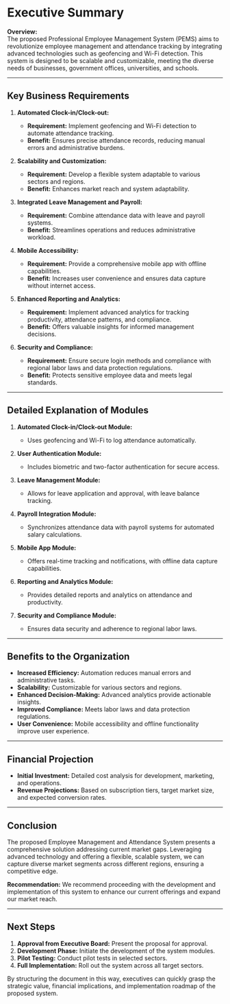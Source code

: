 
# Executive Summary

**Overview:**  
The proposed Professional Employee Management System (PEMS) aims to revolutionize employee management and attendance tracking by integrating advanced technologies such as geofencing and Wi-Fi detection. This system is designed to be scalable and customizable, meeting the diverse needs of businesses, government offices, universities, and schools.

---

## Key Business Requirements

1. **Automated Clock-in/Clock-out:**
   - **Requirement:** Implement geofencing and Wi-Fi detection to automate attendance tracking.
   - **Benefit:** Ensures precise attendance records, reducing manual errors and administrative burdens.

2. **Scalability and Customization:**
   - **Requirement:** Develop a flexible system adaptable to various sectors and regions.
   - **Benefit:** Enhances market reach and system adaptability.

3. **Integrated Leave Management and Payroll:**
   - **Requirement:** Combine attendance data with leave and payroll systems.
   - **Benefit:** Streamlines operations and reduces administrative workload.

4. **Mobile Accessibility:**
   - **Requirement:** Provide a comprehensive mobile app with offline capabilities.
   - **Benefit:** Increases user convenience and ensures data capture without internet access.

5. **Enhanced Reporting and Analytics:**
   - **Requirement:** Implement advanced analytics for tracking productivity, attendance patterns, and compliance.
   - **Benefit:** Offers valuable insights for informed management decisions.

6. **Security and Compliance:**
   - **Requirement:** Ensure secure login methods and compliance with regional labor laws and data protection regulations.
   - **Benefit:** Protects sensitive employee data and meets legal standards.

---

## Detailed Explanation of Modules

1. **Automated Clock-in/Clock-out Module:**
   - Uses geofencing and Wi-Fi to log attendance automatically.

2. **User Authentication Module:**
   - Includes biometric and two-factor authentication for secure access.

3. **Leave Management Module:**
   - Allows for leave application and approval, with leave balance tracking.

4. **Payroll Integration Module:**
   - Synchronizes attendance data with payroll systems for automated salary calculations.

5. **Mobile App Module:**
   - Offers real-time tracking and notifications, with offline data capture capabilities.

6. **Reporting and Analytics Module:**
   - Provides detailed reports and analytics on attendance and productivity.

7. **Security and Compliance Module:**
   - Ensures data security and adherence to regional labor laws.

---

## Benefits to the Organization

- **Increased Efficiency:** Automation reduces manual errors and administrative tasks.
- **Scalability:** Customizable for various sectors and regions.
- **Enhanced Decision-Making:** Advanced analytics provide actionable insights.
- **Improved Compliance:** Meets labor laws and data protection regulations.
- **User Convenience:** Mobile accessibility and offline functionality improve user experience.

---

## Financial Projection

- **Initial Investment:** Detailed cost analysis for development, marketing, and operations.
- **Revenue Projections:** Based on subscription tiers, target market size, and expected conversion rates.

---

## Conclusion

The proposed Employee Management and Attendance System presents a comprehensive solution addressing current market gaps. Leveraging advanced technology and offering a flexible, scalable system, we can capture diverse market segments across different regions, ensuring a competitive edge.

**Recommendation:** We recommend proceeding with the development and implementation of this system to enhance our current offerings and expand our market reach.

---

## Next Steps

1. **Approval from Executive Board:** Present the proposal for approval.
2. **Development Phase:** Initiate the development of the system modules.
3. **Pilot Testing:** Conduct pilot tests in selected sectors.
4. **Full Implementation:** Roll out the system across all target sectors.

By structuring the document in this way, executives can quickly grasp the strategic value, financial implications, and implementation roadmap of the proposed system.
